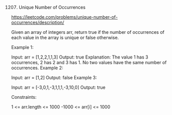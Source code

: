1207. Unique Number of Occurrences

https://leetcode.com/problems/unique-number-of-occurrences/description/


Given an array of integers arr, return true if the number of occurrences of each value in the array is unique or false otherwise.

 

Example 1:


Input: arr = [1,2,2,1,1,3]
Output: true
Explanation: The value 1 has 3 occurrences, 2 has 2 and 3 has 1. No two values have the same number of occurrences.
Example 2:



Input: arr = [1,2]
Output: false
Example 3:

Input: arr = [-3,0,1,-3,1,1,1,-3,10,0]
Output: true
 

Constraints:

1 <= arr.length <= 1000
-1000 <= arr[i] <= 1000
